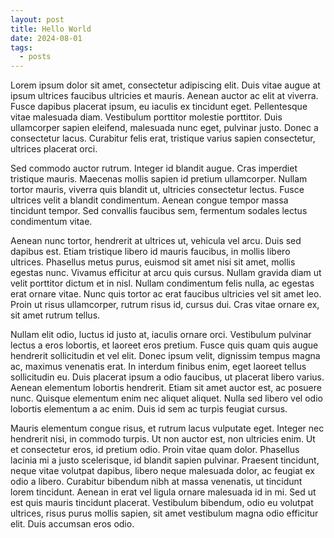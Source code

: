 ```yaml
---
layout: post
title: Hello World
date: 2024-08-01
tags:
  - posts
---
```





Lorem ipsum dolor sit amet, consectetur adipiscing elit. Duis vitae augue at ipsum ultrices faucibus ultricies et mauris. Aenean auctor ac elit at viverra. Fusce dapibus placerat ipsum, eu iaculis ex tincidunt eget. Pellentesque vitae malesuada diam. Vestibulum porttitor molestie porttitor. Duis ullamcorper sapien eleifend, malesuada nunc eget, pulvinar justo. Donec a consectetur lacus. Curabitur felis erat, tristique varius sapien consectetur, ultrices placerat orci.



Sed commodo auctor rutrum. Integer id blandit augue. Cras imperdiet tristique mauris. Maecenas mollis sapien id pretium ullamcorper. Nullam tortor mauris, viverra quis blandit ut, ultricies consectetur lectus. Fusce ultrices velit a blandit condimentum. Aenean congue tempor massa tincidunt tempor. Sed convallis faucibus sem, fermentum sodales lectus condimentum vitae.



Aenean nunc tortor, hendrerit at ultrices ut, vehicula vel arcu. Duis sed dapibus est. Etiam tristique libero id mauris faucibus, in mollis libero ultrices. Phasellus metus purus, euismod sit amet nisi sit amet, mollis egestas nunc. Vivamus efficitur at arcu quis cursus. Nullam gravida diam ut velit porttitor dictum et in nisl. Nullam condimentum felis nulla, ac egestas erat ornare vitae. Nunc quis tortor ac erat faucibus ultricies vel sit amet leo. Proin ut risus ullamcorper, rutrum risus id, cursus dui. Cras vitae ornare ex, sit amet rutrum tellus.



Nullam elit odio, luctus id justo at, iaculis ornare orci. Vestibulum pulvinar lectus a eros lobortis, et laoreet eros pretium. Fusce quis quam quis augue hendrerit sollicitudin et vel elit. Donec ipsum velit, dignissim tempus magna ac, maximus venenatis erat. In interdum finibus enim, eget laoreet tellus sollicitudin eu. Duis placerat ipsum a odio faucibus, ut placerat libero varius. Aenean elementum lobortis hendrerit. Etiam sit amet auctor est, ac posuere nunc. Quisque elementum enim nec aliquet aliquet. Nulla sed libero vel odio lobortis elementum a ac enim. Duis id sem ac turpis feugiat cursus.



Mauris elementum congue risus, et rutrum lacus vulputate eget. Integer nec hendrerit nisi, in commodo turpis. Ut non auctor est, non ultricies enim. Ut et consectetur eros, id pretium odio. Proin vitae quam dolor. Phasellus lacinia mi a justo scelerisque, id blandit sapien pulvinar. Praesent tincidunt, neque vitae volutpat dapibus, libero neque malesuada dolor, ac feugiat ex odio a libero. Curabitur bibendum nibh at massa venenatis, ut tincidunt lorem tincidunt. Aenean in erat vel ligula ornare malesuada id in mi. Sed ut est quis mauris tincidunt placerat. Vestibulum bibendum, odio eu volutpat ultrices, risus purus mollis sapien, sit amet vestibulum magna odio efficitur elit. Duis accumsan eros odio.
